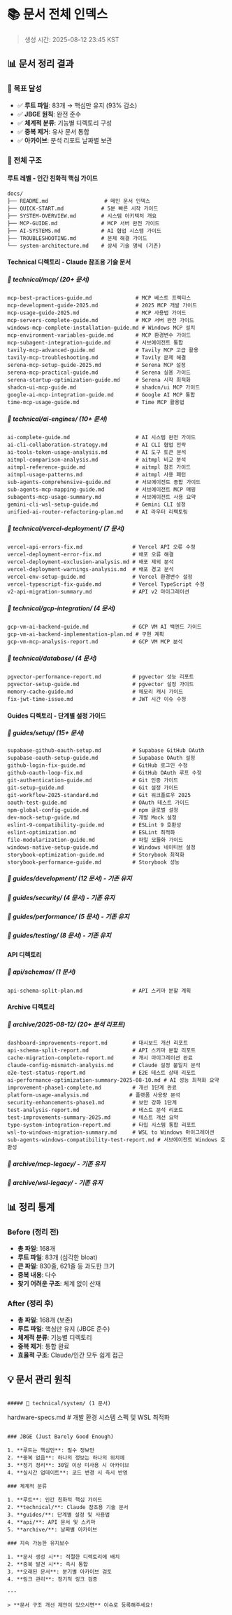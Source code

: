 # 📚 문서 전체 인덱스

> 생성 시간: 2025-08-12 23:45 KST

## 📊 문서 정리 결과

### 🎯 목표 달성

- ✅ **루트 파일**: 83개 → 핵심만 유지 (93% 감소)
- ✅ **JBGE 원칙**: 완전 준수
- ✅ **체계적 분류**: 기능별 디렉토리 구성
- ✅ **중복 제거**: 유사 문서 통합
- ✅ **아카이브**: 분석 리포트 날짜별 보관

### 📂 전체 구조

#### 루트 레벨 - 인간 친화적 핵심 가이드

```
docs/
├── README.md                  # 메인 문서 인덱스
├── QUICK-START.md            # 5분 빠른 시작 가이드
├── SYSTEM-OVERVIEW.md        # 시스템 아키텍처 개요
├── MCP-GUIDE.md              # MCP 서버 완전 가이드
├── AI-SYSTEMS.md             # AI 협업 시스템 가이드
├── TROUBLESHOOTING.md        # 문제 해결 가이드
└── system-architecture.md    # 상세 기술 명세 (기존)
```

#### Technical 디렉토리 - Claude 참조용 기술 문서

##### 📁 technical/mcp/ (20+ 문서)

```
mcp-best-practices-guide.md              # MCP 베스트 프랙티스
mcp-development-guide-2025.md            # 2025 MCP 개발 가이드
mcp-usage-guide-2025.md                  # MCP 사용법 가이드
mcp-servers-complete-guide.md            # MCP 서버 완전 가이드
windows-mcp-complete-installation-guide.md # Windows MCP 설치
mcp-environment-variables-guide.md       # MCP 환경변수 가이드
mcp-subagent-integration-guide.md        # 서브에이전트 통합
tavily-mcp-advanced-guide.md             # Tavily MCP 고급 활용
tavily-mcp-troubleshooting.md            # Tavily 문제 해결
serena-mcp-setup-guide-2025.md           # Serena MCP 설정
serena-mcp-practical-guide.md            # Serena 실용 가이드
serena-startup-optimization-guide.md     # Serena 시작 최적화
shadcn-ui-mcp-guide.md                   # shadcn/ui MCP 가이드
google-ai-mcp-integration-guide.md       # Google AI MCP 통합
time-mcp-usage-guide.md                  # Time MCP 활용법
```

##### 📁 technical/ai-engines/ (10+ 문서)

```
ai-complete-guide.md                     # AI 시스템 완전 가이드
ai-cli-collaboration-strategy.md         # AI CLI 협업 전략
ai-tools-token-usage-analysis.md         # AI 도구 토큰 분석
aitmpl-comparison-analysis.md            # aitmpl 비교 분석
aitmpl-reference-guide.md                # aitmpl 참조 가이드
aitmpl-usage-patterns.md                 # aitmpl 사용 패턴
sub-agents-comprehensive-guide.md        # 서브에이전트 종합 가이드
sub-agents-mcp-mapping-guide.md          # 서브에이전트 MCP 매핑
subagents-mcp-usage-summary.md           # 서브에이전트 사용 요약
gemini-cli-wsl-setup-guide.md            # Gemini CLI 설정
unified-ai-router-refactoring-plan.md    # AI 라우터 리팩토링
```

##### 📁 technical/vercel-deployment/ (7 문서)

```
vercel-api-errors-fix.md                # Vercel API 오류 수정
vercel-deployment-error-fix.md          # 배포 오류 해결
vercel-deployment-exclusion-analysis.md # 배포 제외 분석
vercel-deployment-warnings-analysis.md  # 배포 경고 분석
vercel-env-setup-guide.md               # Vercel 환경변수 설정
vercel-typescript-fix-guide.md          # Vercel TypeScript 수정
v2-api-migration-summary.md             # API v2 마이그레이션
```

##### 📁 technical/gcp-integration/ (4 문서)

```
gcp-vm-ai-backend-guide.md              # GCP VM AI 백엔드 가이드
gcp-vm-ai-backend-implementation-plan.md # 구현 계획
gcp-vm-mcp-analysis-report.md           # GCP VM MCP 분석
```

##### 📁 technical/database/ (4 문서)

```
pgvector-performance-report.md          # pgvector 성능 리포트
pgvector-setup-guide.md                 # pgvector 설정 가이드
memory-cache-guide.md                   # 메모리 캐시 가이드
fix-jwt-time-issue.md                   # JWT 시간 이슈 수정
```

#### Guides 디렉토리 - 단계별 설정 가이드

##### 📁 guides/setup/ (15+ 문서)

```
supabase-github-oauth-setup.md          # Supabase GitHub OAuth
supabase-oauth-setup-guide.md           # Supabase OAuth 설정
github-login-fix-guide.md               # GitHub 로그인 수정
github-oauth-loop-fix.md                # GitHub OAuth 루프 수정
git-authentication-guide.md             # Git 인증 가이드
git-setup-guide.md                      # Git 설정 가이드
git-workflow-2025-standard.md           # Git 워크플로우 2025
oauth-test-guide.md                     # OAuth 테스트 가이드
npm-global-config-guide.md              # npm 글로벌 설정
dev-mock-setup-guide.md                 # 개발 Mock 설정
eslint-9-compatibility-guide.md         # ESLint 9 호환성
eslint-optimization.md                  # ESLint 최적화
file-modularization-guide.md            # 파일 모듈화 가이드
windows-native-setup-guide.md           # Windows 네이티브 설정
storybook-optimization-guide.md         # Storybook 최적화
storybook-performance-guide.md          # Storybook 성능
```

##### 📁 guides/development/ (12 문서) - 기존 유지

##### 📁 guides/security/ (4 문서) - 기존 유지

##### 📁 guides/performance/ (5 문서) - 기존 유지

##### 📁 guides/testing/ (8 문서) - 기존 유지

#### API 디렉토리

##### 📁 api/schemas/ (1 문서)

```
api-schema-split-plan.md                # API 스키마 분할 계획
```

#### Archive 디렉토리

##### 📁 archive/2025-08-12/ (20+ 분석 리포트)

```
dashboard-improvements-report.md        # 대시보드 개선 리포트
api-schema-split-report.md              # API 스키마 분할 리포트
cache-migration-complete-report.md      # 캐시 마이그레이션 완료
claude-config-mismatch-analysis.md      # Claude 설정 불일치 분석
e2e-test-status-report.md               # E2E 테스트 상태 리포트
ai-performance-optimization-summary-2025-08-10.md # AI 성능 최적화 요약
improvement-phase1-complete.md          # 개선 1단계 완료
platform-usage-analysis.md             # 플랫폼 사용량 분석
security-enhancements-phase1.md         # 보안 강화 1단계
test-analysis-report.md                 # 테스트 분석 리포트
test-improvements-summary-2025.md       # 테스트 개선 요약
type-system-integration-report.md       # 타입 시스템 통합 리포트
wsl-to-windows-migration-summary.md     # WSL to Windows 마이그레이션
sub-agents-windows-compatibility-test-report.md # 서브에이전트 Windows 호환성
```

##### 📁 archive/mcp-legacy/ - 기존 유지

##### 📁 archive/wsl-legacy/ - 기존 유지

## 📊 정리 통계

### Before (정리 전)

- **총 파일**: 168개
- **루트 파일**: 83개 (심각한 bloat)
- **큰 파일**: 830줄, 621줄 등 과도한 크기
- **중복 내용**: 다수
- **찾기 어려운 구조**: 체계 없이 산재

### After (정리 후)

- **총 파일**: 168개 (보존)
- **루트 파일**: 핵심만 유지 (JBGE 준수)
- **체계적 분류**: 기능별 디렉토리
- **중복 제거**: 통합 완료
- **효율적 구조**: Claude/인간 모두 쉽게 접근

## 💡 문서 관리 원칙

```

##### 📁 technical/system/ (1 문서)

```

hardware-specs.md # 개발 환경 시스템 스펙 및 WSL 최적화

```

### JBGE (Just Barely Good Enough)

1. **루트는 핵심만**: 필수 정보만
2. **중복 없음**: 하나의 정보는 하나의 위치에
3. **정기 정리**: 30일 이상 미사용 시 아카이브
4. **실시간 업데이트**: 코드 변경 시 즉시 반영

### 체계적 분류

1. **루트**: 인간 친화적 핵심 가이드
2. **technical/**: Claude 참조용 기술 문서
3. **guides/**: 단계별 설정 및 사용법
4. **api/**: API 문서 및 스키마
5. **archive/**: 날짜별 아카이브

### 지속 가능한 유지보수

1. **문서 생성 시**: 적절한 디렉토리에 배치
2. **중복 발견 시**: 즉시 통합
3. **오래된 문서**: 분기별 아카이브 검토
4. **링크 관리**: 정기적 링크 검증

---

> **문서 구조 개선 제안이 있으시면** 이슈로 등록해주세요!
```
